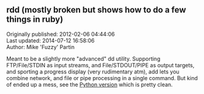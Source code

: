 ## rdd (mostly broken but shows how to do a few things in ruby)  
Originally published: 2012-02-06 04:44:06  
Last updated: 2014-07-12 16:58:06  
Author: Mike 'Fuzzy' Partin  
  
Meant to be a slightly more "advanced" dd utility. Supporting FTP/File/STDIN as input streams, and File/STDOUT/PIPE as output targets, and sporting a progress display (very rudimentary atm), add lets you combine network, and file or pipe processing in a single command. But kind of ended up a mess, see the [Python version](https://code.activestate.com/recipes/578907-python-awesome-dd/?in=user-4179778) which is pretty clean.
